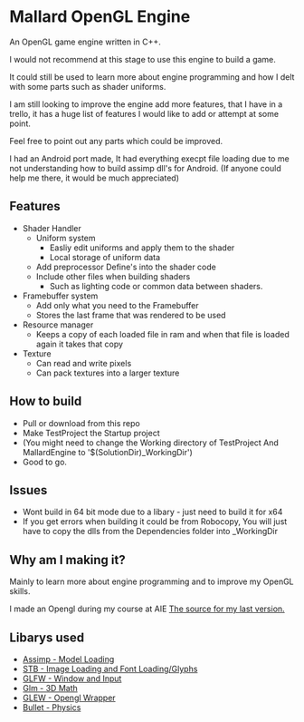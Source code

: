 # Mallard OpenGL Engine

An OpenGL game engine written in C++.

I would not recommend at this stage to use this engine to build a game.

It could still be used to learn more about engine programming and how I delt with some parts such as shader uniforms.

I am still looking to improve the engine add more features, 
that I have in a trello, it has a huge list of features I would like to add or attempt at some point. 

Feel free to point out any parts which could be improved.

I had an Android port made, It had everything execpt file loading due to me not understanding how to build assimp dll's for Android.
(If anyone could help me there, it would be much appreciated)

## Features 

* Shader Handler
  * Uniform system
    * Easliy edit uniforms and apply them to the shader
    * Local storage of uniform data
  * Add preprocessor Define's into the shader code
  * Include other files when building shaders
    * Such as lighting code or common data between shaders.
* Framebuffer system
  * Add only what you need to the Framebuffer
  * Stores the last frame that was rendered to be used 
* Resource manager
  * Keeps a copy of each loaded file in ram and when that file is loaded again it takes that copy
* Texture
  * Can read and write pixels
  * Can pack textures into a larger texture

## How to build

* Pull or download from this repo
* Make TestProject the Startup project
* (You might need to change the Working directory of TestProject And MallardEngine to '$(SolutionDir)_WorkingDir')
* Good to go.

## Issues

* Wont build in 64 bit mode due to a libary - just need to build it for x64
* If you get errors when building it could be from Robocopy,
You will just have to copy the dlls from the Dependencies folder into _WorkingDir

## Why am I making it?

Mainly to learn more about engine programming and to improve my OpenGL skills.

I made an Opengl during my course at AIE [The source for my last version.](https://bitbucket.org/jamesy012/aieopengl/src/bc2dfbbee3f4cd8182576028425c625dcc509b31/Projects/LibEngine/?at=master)

## Libarys used

* [Assimp - Model Loading](https://github.com/assimp/assimp)
* [STB - Image Loading and Font Loading/Glyphs](https://github.com/nothings/stb)
* [GLFW - Window and Input](http://www.glfw.org/)
* [Glm - 3D Math](https://glm.g-truc.net/0.9.8/index.html)
* [GLEW - Opengl Wrapper](http://glew.sourceforge.net/)
* [Bullet - Physics](https://github.com/bulletphysics/bullet3)
